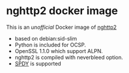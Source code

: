 nghttp2 docker image
====================

This is an *unofficial* Docker image of [nghttp2](https://github.com/nghttp2/nghttp2) 

* based on debian:sid-slim
* Python is included for OCSP.
* OpenSSL 1.1.0 which support ALPN.
* nghttp2 is compiled with neverbleed option.
* [SPDY](https://github.com/tatsuhiro-t/spdylay/) is supported
